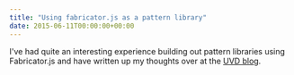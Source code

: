 ```yaml
---
title: "Using fabricator.js as a pattern library"
date: 2015-06-11T00:00:00+00:00
---
```


I've had quite an interesting experience building out pattern libraries using Fabricator.js and have written up my thoughts over at the [UVD blog](https://www.uvd.co.uk/blog/using-fabricator-js-as-a-pattern-library-and-project-primer).
